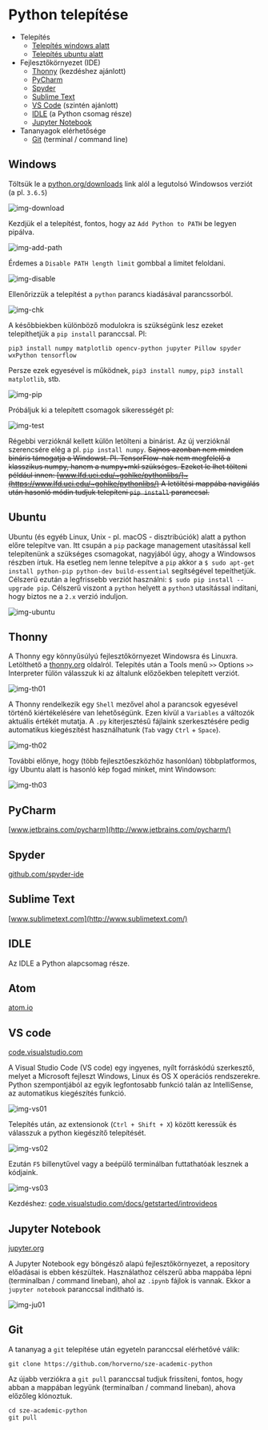 # Python telepítése
- Telepítés
  - [Telepítés windows alatt](ea00.md#windows)
  - [Telepítés ubuntu alatt](ea00.md#ubuntu)
- Fejlesztőkörnyezet (IDE)
  - [Thonny](ea00.md#thonny) (kezdéshez ajánlott)
  - [PyCharm](ea00.md#pycharm)
  - [Spyder](ea00.md#sypder)
  - [Sublime Text](ea00.md#sublime-text)
  - [VS Code](ea00.md#vs-code) (szintén ajánlott)
  - [IDLE](ea00.md#idle) (a Python csomag része)
  - [Jupyter Notebook](ea00.md#jupyter-notebook)
- Tananyagok elérhetősége
  - [Git](ea00.md#git) (terminal / command line)

## Windows
Töltsük le a [python.org/downloads](https://www.python.org/downloads/) link alól a legutolsó Windowsos verziót (a pl. `3.6.5`)

![img-download](http://www.sze.hu/~herno/python/install/PythonInstall01.png)

Kezdjük el a telepítést, fontos, hogy az `Add Python to PATH` be legyen pipálva.

![img-add-path](http://www.sze.hu/~herno/python/install/PythonInstall02.png)

Érdemes a `Disable PATH length limit` gombbal a limitet feloldani.

![img-disable](http://www.sze.hu/~herno/python/install/PythonInstall03.png)

Ellenőrizzük a telepítést a `python` parancs kiadásával parancssorból. 

![img-chk](http://www.sze.hu/~herno/python/install/PythonInstall04.png)

A későbbiekben különböző modulokra is szükségünk lesz ezeket telepíthetjük a `pip install` paranccsal. Pl:
```
pip3 install numpy matplotlib opencv-python jupyter Pillow spyder wxPython tensorflow
```
Persze ezek egyesével is működnek, `pip3 install numpy`, `pip3 install matplotlib`, stb.

![img-pip](http://www.sze.hu/~herno/python/install/PythonInstall05.png)

Próbáljuk ki a telepített csomagok sikerességét pl:

![img-test](http://www.sze.hu/~herno/python/install/PythonInstall06.png)

Régebbi verzióknál kellett külön letölteni a binárist. Az új verzióknál szerencsére elég a pl. `pip install numpy`.
~~Sajnos azonban nem minden bináris támogatja a Windowst. Pl. TensorFlow-nak nem megfelelő a klasszikus numpy, hanem a numpy+mkl szükséges. 
Ezeket le lhet tölteni például innen: 
[www.lfd.uci.edu/~gohlke/pythonlibs/]~(https://www.lfd.uci.edu/~gohlke/pythonlibs/)
A letöltési mappába navigálás után hasonló módin tudjuk telepíteni `pip install` paranccsal.~~

## Ubuntu
Ubuntu (és egyéb Linux, Unix - pl. macOS - disztribúciók) alatt a python előre telepítve van. Itt csupán a `pip` package management utasítással kell telepítenünk a szükséges csomagokat, nagyjából úgy, ahogy a Windowsos részben írtuk. 
Ha esetleg nem lenne telepítve a `pip` akkor a `$ sudo apt-get install python-pip python-dev build-essential`
segítségével tepeíthetjük. Célszerű ezután a legfrissebb verziót használni: `$ sudo pip install --upgrade pip`.
Célszerű viszont a `python` helyett a `python3` utasítással indítani, hogy biztos ne a `2.x` verzió induljon. 

![img-ubuntu](http://www.sze.hu/~herno/python/install/PythonInstall11.png)

## Thonny
A Thonny egy könnyűsúlyú fejlesztőkörnyezet Windowsra és Linuxra. Letölthető a [thonny.org](http://thonny.org/) oldalról. 
Telepítés után a Tools menű `>>` Options `>>` Interpreter fülön válasszuk ki az általunk előzőekben telepített verziót. 

![img-th01](http://www.sze.hu/~herno/python/install/Thonny01.png)

A Thonny rendelkezik egy `Shell` mezővel ahol a parancsok egyesével történő kiértékelésére van lehetőségünk.
Ezen kívül a `Variables` a változók aktuális értékét mutatja. 
A `.py` kiterjesztésű fájlaink szerkesztésére pedig automatikus kiegészítést használhatunk (`Tab` vagy `Ctrl` + `Space`).

![img-th02](http://www.sze.hu/~herno/python/install/Thonny02.png)

További előnye, hogy (több fejlesztőeszközhöz hasonlóan) többplatformos, így Ubuntu alatt is hasonló kép fogad minket, mint Windowson: 

![img-th03](http://www.sze.hu/~herno/python/install/Thonny03.png)

## PyCharm 
[www.jetbrains.com/pycharm](http://www.jetbrains.com/pycharm/)

## Spyder 
[github.com/spyder-ide](https://github.com/spyder-ide/spyder)

## Sublime Text 
[www.sublimetext.com](http://www.sublimetext.com/)

## IDLE 
Az IDLE a Python alapcsomag része.

## Atom
[atom.io](https://atom.io/)

## VS code
[code.visualstudio.com](https://code.visualstudio.com/)

A Visual Studio Code (VS code) egy ingyenes, nyílt forráskódú szerkesztő, melyet a Microsoft fejleszt Windows, Linux és OS X operációs rendszerekre. Python szempontjából az egyik legfontosabb funkció talán az IntelliSense, az automatikus kiegészítés funkció.

![img-vs01](http://www.sze.hu/~herno/python/install/VsCode01.gif)

Telepítés után, az extensionok (`Ctrl + Shift + X`) között keressük és válasszuk a python kiegészítő telepítését.

![img-vs02](http://www.sze.hu/~herno/python/install/VsCode02.png)

Ezután `F5` billenytűvel vagy a beépülő terminálban futtathatóak lesznek a kódjaink.

![img-vs03](http://www.sze.hu/~herno/python/install/VsCode03.png)

Kezdéshez: [code.visualstudio.com/docs/getstarted/introvideos](https://code.visualstudio.com/docs/getstarted/introvideos)

## Jupyter Notebook
[jupyter.org](http://jupyter.org/)

A Jupyter Notebook egy böngésző alapú fejlesztőkörnyezet, a repository előadásai is ebben készültek. Használathoz célszerű abba mappába lépni (terminalban / command lineban), ahol az `.ipynb` fájlok is vannak. Ekkor a `jupyter notebook` paranccsal indítható is.

![img-ju01](http://www.sze.hu/~herno/python/install/Jupyter01.png)


## Git
A tananyag a `git` telepítése után egyeteln paranccsal elérhetővé válik:
```
git clone https://github.com/horverno/sze-academic-python
```

Az újabb verziókra a `git pull` paranccsal tudjuk frissíteni, fontos, hogy abban a mappában legyünk (terminalban / command lineban), ahova előzőleg klónoztuk.
```
cd sze-academic-python
git pull
```
